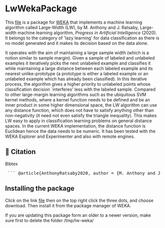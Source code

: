 # LwWekaPackage

This [file](LW.zip) is a package for  [WEKA](https://ml.cms.waikato.ac.nz/weka) that implements a machine learning algorithm called
Large-Width (LW),  by M. Anthony and J. Ratsaby, Large-width machine learning algorithm, *Progress in Artificial Intelligence* (2020).
It belongs to the category of 'lazy learning' for data classification as there is no model generated and it makes its decision based on the data alone.
 
It operates with the aim of maintaining a large sample width (which is a notion similar to sample margin). Given a sample of labeled and unlabeled examples  it iteratively picks the  next unlabeled example and classifies it while maintaining  a large distance between each labeled example and its nearest unlike-prototype (a prototype is either a labeled example or an unlabeled example which has already been classified).  In this iterative process, the algorithm gives a higher priority to  unlabeled points whose classification decision `interferes' less with the labeled sample. Compared to other  large-margin learning algorithms such as the ubiquitous  SVM kernel methods,  where a kernel function needs to be defined and be an inner product in some higher dimensional space, the LW algorithm can use any distance function, which does not have to satisfy anything other than non-negativity (it need not even satisfy the triangle inequality). This makes LW easy to apply in classification learning problems on general distance spaces. In the current WEKA implementation, the distance function is Euclidean hence the data needs to be numeric. It has been tested with the WEKA Explorer and Experimenter and also with remote engines.

## 📖 Citation

Bibtex
<br>
<pre> ``` @article{AnthonyRatsaby2020, author = {M. Anthony and J. Ratsaby}, doi = {10.1007/s13748-020-00212-4}, journal = {Progress in Artificial Intelligence}, number = {3}, pages = {275--285}, title = {Large-width machine learning algorithm}, url = {https://doi.org/10.1007/s13748-020-00212-4}, volume = {9}, year = {2020} } ```</pre>

## Installing the package

Click on the link [file](LW.zip) then on the top right click the three dots, and choose download. Then  install it from the package manager of WEKA.

If you are updating this package form an older to a newer version, make sure first to delete the folder /tmp/lw-weka/
